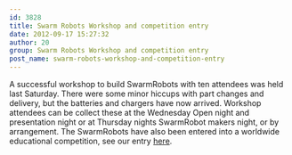 ```yaml
---
id: 3828
title: Swarm Robots Workshop and competition entry
date: 2012-09-17 15:27:32
author: 20
group: Swarm Robots Workshop and competition entry
post_name: swarm-robots-workshop-and-competition-entry
---
```


A successful workshop to build SwarmRobots with ten attendees was held last Saturday. There were some minor hiccups with part changes and delivery, but the batteries and chargers have now arrived. Workshop attendees can be collect these at the Wednesday Open night and presentation night or at Thursday nights SwarmRobot makers night, or by arrangement. The SwarmRobots have also been entered into a worldwide educational competition, see our entry [here](http://wiki.xinchejian.com/wiki/Xinchejian%5FShanghai%5FHackerspace%5FAFRON%5F$10%5FCompetition%5Fsubmission).